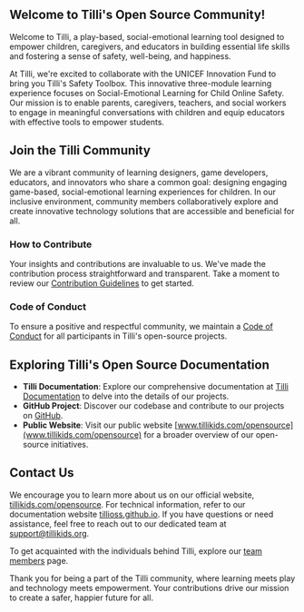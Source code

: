 ## Welcome to Tilli's Open Source Community!

Welcome to Tilli, a play-based, social-emotional learning tool designed to empower children, caregivers, and educators in building essential life skills and fostering a sense of safety, well-being, and happiness.

At Tilli, we're excited to collaborate with the UNICEF Innovation Fund to bring you Tilli's Safety Toolbox. This innovative three-module learning experience focuses on Social-Emotional Learning for Child Online Safety. Our mission is to enable parents, caregivers, teachers, and social workers to engage in meaningful conversations with children and equip educators with effective tools to empower students.

## Join the Tilli Community

We are a vibrant community of learning designers, game developers, educators, and innovators who share a common goal: designing engaging game-based, social-emotional learning experiences for children. In our inclusive environment, community members collaboratively explore and create innovative technology solutions that are accessible and beneficial for all.

### How to Contribute

Your insights and contributions are invaluable to us. We've made the contribution process straightforward and transparent. Take a moment to review our [Contribution Guidelines](https://tillioss.github.io/docs/Contribution-Guidelines) to get started.

### Code of Conduct

To ensure a positive and respectful community, we maintain a [Code of Conduct](https://tillioss.github.io/docs/code-of-conduct) for all participants in Tilli's open-source projects.

## Exploring Tilli's Open Source Documentation

- **Tilli Documentation**: Explore our comprehensive documentation at [Tilli Documentation](https://tillioss.github.io) to delve into the details of our projects.
- **GitHub Project**: Discover our codebase and contribute to our projects on [GitHub](https://github.com/tillioss).
- **Public Website**: Visit our public website [www.tillikids.com/opensource](www.tillikids.com/opensource) for a broader overview of our open-source initiatives.

## Contact Us

We encourage you to learn more about us on our official website, [tillikids.com/opensource](www.tillikids.com/opensource). For technical information, refer to our documentation website [tillioss.github.io](https://tillioss.github.io). If you have questions or need assistance, feel free to reach out to our dedicated team at support@tillikids.org.

To get acquainted with the individuals behind Tilli, explore our [team members](https://www.tillikids.com/team) page.

Thank you for being a part of the Tilli community, where learning meets play and technology meets empowerment. Your contributions drive our mission to create a safer, happier future for all.
